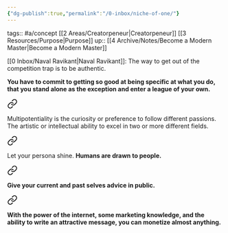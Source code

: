 ```yaml
---
{"dg-publish":true,"permalink":"/0-inbox/niche-of-one/"}
---
```


tags:: #a/concept [[2 Areas/Creatorpeneur\|Creatorpeneur]] [[3 Resources/Purpose\|Purpose]]
up:: [[4 Archive/Notes/Become a Modern Master\|Become a Modern Master]]

[[0 Inbox/Naval Ravikant\|Naval Ravikant]]: The way to get out of the competition trap is to be authentic.


<div class="transclusion internal-embed is-loaded"><div class="markdown-embed">



**You have to commit to getting so good at being specific at what you do, that you stand alone as the exception and enter a league of your own.** 

</div></div>



<div class="transclusion internal-embed is-loaded"><a class="markdown-embed-link" href="/4-archive/notes/multipotentiality/#05d43a" aria-label="Open link"><svg xmlns="http://www.w3.org/2000/svg" width="24" height="24" viewBox="0 0 24 24" fill="none" stroke="currentColor" stroke-width="2" stroke-linecap="round" stroke-linejoin="round" class="svg-icon lucide-link"><path d="M10 13a5 5 0 0 0 7.54.54l3-3a5 5 0 0 0-7.07-7.07l-1.72 1.71"></path><path d="M14 11a5 5 0 0 0-7.54-.54l-3 3a5 5 0 0 0 7.07 7.07l1.71-1.71"></path></svg></a><div class="markdown-embed">



Multipotentiality is the curiosity or preference to follow different passions. The artistic or intellectual ability to excel in two or more different fields. 

</div></div>



<div class="transclusion internal-embed is-loaded"><a class="markdown-embed-link" href="/4-archive/notes/how-to-create-a-niche-of-one/#5d50db" aria-label="Open link"><svg xmlns="http://www.w3.org/2000/svg" width="24" height="24" viewBox="0 0 24 24" fill="none" stroke="currentColor" stroke-width="2" stroke-linecap="round" stroke-linejoin="round" class="svg-icon lucide-link"><path d="M10 13a5 5 0 0 0 7.54.54l3-3a5 5 0 0 0-7.07-7.07l-1.72 1.71"></path><path d="M14 11a5 5 0 0 0-7.54-.54l-3 3a5 5 0 0 0 7.07 7.07l1.71-1.71"></path></svg></a><div class="markdown-embed">



Let your persona shine. **Humans are drawn to people.** 

</div></div>



<div class="transclusion internal-embed is-loaded"><a class="markdown-embed-link" href="/4-archive/notes/how-to-profit-from-solving-your-own-problems-dan-koe/#9e53cc" aria-label="Open link"><svg xmlns="http://www.w3.org/2000/svg" width="24" height="24" viewBox="0 0 24 24" fill="none" stroke="currentColor" stroke-width="2" stroke-linecap="round" stroke-linejoin="round" class="svg-icon lucide-link"><path d="M10 13a5 5 0 0 0 7.54.54l3-3a5 5 0 0 0-7.07-7.07l-1.72 1.71"></path><path d="M14 11a5 5 0 0 0-7.54-.54l-3 3a5 5 0 0 0 7.07 7.07l1.71-1.71"></path></svg></a><div class="markdown-embed">



**Give your current and past selves advice in public.** 

</div></div>



<div class="transclusion internal-embed is-loaded"><a class="markdown-embed-link" href="/4-archive/notes/how-to-profit-from-solving-your-own-problems-dan-koe/#79d37f" aria-label="Open link"><svg xmlns="http://www.w3.org/2000/svg" width="24" height="24" viewBox="0 0 24 24" fill="none" stroke="currentColor" stroke-width="2" stroke-linecap="round" stroke-linejoin="round" class="svg-icon lucide-link"><path d="M10 13a5 5 0 0 0 7.54.54l3-3a5 5 0 0 0-7.07-7.07l-1.72 1.71"></path><path d="M14 11a5 5 0 0 0-7.54-.54l-3 3a5 5 0 0 0 7.07 7.07l1.71-1.71"></path></svg></a><div class="markdown-embed">



**With the power of the internet, some marketing knowledge, and the ability to write an attractive message, you can monetize almost anything.** 

</div></div>
